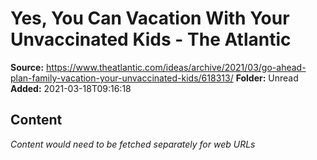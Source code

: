 # Yes, You Can Vacation With Your Unvaccinated Kids - The Atlantic

**Source:** https://www.theatlantic.com/ideas/archive/2021/03/go-ahead-plan-family-vacation-your-unvaccinated-kids/618313/
**Folder:** Unread
**Added:** 2021-03-18T09:16:18




## Content
*Content would need to be fetched separately for web URLs*
